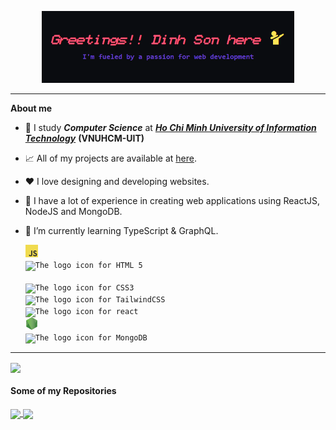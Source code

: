 <p align="center"><a href="https://anuraghazra.github.io"><img width="80%" alt="Hello, I'm DinhSon " src="assets/image/MyImage.png" /></a></p>

***

**About me**
- 💼 I study **_Computer Science_** at [**_Ho Chi Minh University of Information Technology_**](https://www.uit.edu.vn) **(VNUHCM-UIT)**

- 📈 All of my projects are available at [here](https://github.com/DinhSonpro12).

- ❤️ I love designing and developing websites. 

- 📝 I have a lot of experience in creating web applications using ReactJS, NodeJS and MongoDB.

- 🌱 I’m currently learning TypeScript & GraphQL.

  <code><img height="20" alt="javascript" src="https://raw.githubusercontent.com/github/explore/80688e429a7d4ef2fca1e82350fe8e3517d3494d/topics/javascript/javascript.png"></code>
<code> <img height="20"  src="https://cdn.jsdelivr.net/gh/devicons/devicon/icons/html5/html5-original-wordmark.svg" alt="The logo icon for HTML 5" title="HTML 5"/> </code>
<code> <img height="20"  src="https://cdn.jsdelivr.net/gh/devicons/devicon/icons/css3/css3-original-wordmark.svg" alt="The logo icon for CSS3" title="CSS 3"/> </code>
<code><img height="20"  src="https://upload.wikimedia.org/wikipedia/commons/thumb/d/d5/Tailwind_CSS_Logo.svg/2048px-Tailwind_CSS_Logo.svg.png" alt="The logo icon for TailwindCSS" title="Twilwind CSS"/></code>
<code> <img height="20"  src="https://cdn.jsdelivr.net/gh/devicons/devicon/icons/react/react-original-wordmark.svg" alt="The logo icon for react" title="React"/> </code>
<code><img height="20" alt="nodejs" src="https://raw.githubusercontent.com/github/explore/80688e429a7d4ef2fca1e82350fe8e3517d3494d/topics/nodejs/nodejs.png"></code>
<code> <img height="20"  src="https://cdn.icon-icons.com/icons2/2415/PNG/512/mongodb_original_logo_icon_146424.png" alt="The logo icon for MongoDB" title="MongoDB"/> </code>

***




<a href=""><img align="center" src="https://github-readme-stats.vercel.app/api/top-langs/?username=DinhSonpro12&layout=donut" /></a>

#### Some of my Repositories
<a href="https://github.com/anuraghazra/github-readme-stats">
  <img align="center" src="https://github-readme-stats.vercel.app/api/pin/?username=DinhSonpro12&repo=Clone_homePage_YouTube_ReactJS&theme=buefy" />
</a>
<a href="https://github.com/anuraghazra/github-readme-stats">
  <img align="center" src="https://github-readme-stats.vercel.app/api/pin/?username=DinhSonpro12&repo=Clone_homePage_YouTube_ReactJS&theme=buefy" />
</a>











<!--
**DinhSonpro12/DinhSonpro12** is a ✨ _special_ ✨ repository because its `README.md` (this file) appears on your GitHub profile.

Here are some ideas to get you started:

- 🔭 I’m currently working on ...
- 🌱 I’m currently learning ...
- 👯 I’m looking to collaborate on ...
- 🤔 I’m looking for help with ...
- 💬 Ask me about ...
- 📫 How to reach me: ...
- 😄 Pronouns: ...
- ⚡ Fun fact: ...
-->
